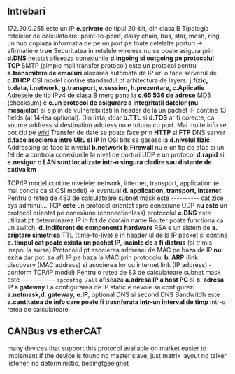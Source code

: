 ## Intrebari

172.20.0.255 este un IP **e.private** de tipul 20-bit, din clasa B
Tipologia retelelor de calculatoare: point-to-point, daisy chain, bus, star, mesh, ring
un hub copiaza informatia de pe un port pe toate celelalte porturi -> afirmatie e **true**
Securitatea in retelele wireless nu se poate asigura prin **d.DNS**
netstat afiseaza conexiunile **d.ingoing si outgoing pe protocolul TCP**
SMTP (simple mail transfer protocol) este un protocol pentru **a.transmitere de emailuri**
alocarea automata de IP uri o face serverul de **c.DHCP**
OSI model contine standardul pt arhitectura de layers: **j.fizic, b.data, i.network, g.transport, e.session, h.prezentare, c.Aplicatie**
Adresele de tip IPv4 de clasa B merg pana la **c.65 536 de adrese**
MD5 (checksum) e **c.un protocol de asigurare a integritatii datelor (nu mesajelor)** si e plin de vulnerabilitati
In header de la un pachet IP contine 13 fields (al 14-lea optional). Din lista, doar **b.TTL** si **d.TOS** ar fi corecte, ca source address si destination address nu e totuna cu port. Mai multe info se pot citi pe [wiki](https://en.wikipedia.org/wiki/IPv4#Header)
Transfer de date se poate face prin **HTTP** si **FTP**
DNS server **d.face asocierea intre URL si IP**
In OSI bits se gasesc la **d.nivelul fizic**
Addressing se face la nivelul **b.network**
**b.Firewall** nu e un tip de atac si un fel de a controla conexiunile la nivel de porturi
UDP e un protocol **d.rapid** si **e.nesigur**
**c.LAN sunt localizate intr-o singura cladire sau distante de cativa km**

TCP/IP model contine nivelele: network, internet, transport, application (e mai concis ca si OSI model) -> eventual **d. application, transport, internet**
Pentru o retea de 483 de calculatoare subnet mask este ---------- cat zice sys adminul...
TCP **este** un protocol orientat spre conexiune
UDP **nu este** un protocol orientat pe conexiune (connectionless)
protocolul **c.DNS** este utilizat pt determinarea IP in fct de domain name
Router poate functiona ca un switch, **d. indiferent de componenta hardware**
RSA e un sistem de **a. criptare simetrica**
TTL (time-to-live) e in header ul de la IP packet si contine **e. timpul cat poate exista un pachet IP, inainte de a fi distrus** (si trimis inapoi la sursa)
Protocolul pt asocierea addresei de MAC pe baza de IP **nu exita** dar poti sa afli IP pe baza la MAC prin protocolul **b. ARP** (link discovery (MAC address) si asocierea lor cu internet link (IP address) - conform TCP/IP model)
Pentru o retea de 83 de calculatoare subnet mask este ------------
`ipconfig /all` afiseaza **a.adresa IP a host PC** si **b. adresa IP a gateway**
La configurarea de IP static e nevoie sa configurezi **a.netmask**,**d. gateway**, **e.IP**, optional DNS si second DNS
Bandwitdh este **a.cantitatea de info care poate fi trasnferata intr-un interval de timp** intr-o retea de calculatoare



## CANBus vs etherCAT
many devices that support this protocol available on market
easier to implement if the device is found
no master slave, just matrix layout
no talker listener, no deterministic, bedingtgeeignet